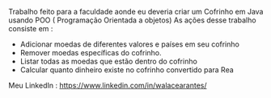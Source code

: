 Trabalho feito para a faculdade aonde eu deveria criar um Cofrinho em Java usando POO ( Programação Orientada a objetos)
As ações desse trabalho consiste em :
- Adicionar moedas de diferentes valores e países em seu cofrinho
- Remover moedas específicas do cofrinho.
- Listar todas as moedas que estão dentro do cofrinho
- Calcular quanto dinheiro existe no cofrinho convertido para Rea

Meu LinkedIn : https://www.linkedin.com/in/walacearantes/
